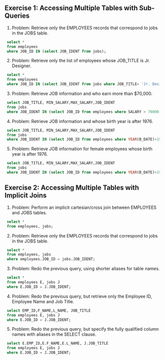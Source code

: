 ## Exercise 1: Accessing Multiple Tables with Sub-Queries
1. Problem: Retrieve only the EMPLOYEES records that correspond to jobs in the JOBS table.
```sql
 select * 
 from employees 
 where JOB_ID IN (select JOB_IDENT from jobs);
```
2. Problem: Retrieve only the list of employees whose JOB_TITLE is Jr. Designer.
```sql
 select * 
 from employees 
 where JOB_ID IN (select JOB_IDENT from jobs where JOB_TITLE= 'Jr. Designer');
```
3. Problem: Retrieve JOB information and who earn more than $70,000.
```sql
 select JOB_TITLE, MIN_SALARY,MAX_SALARY,JOB_IDENT 
 from jobs 
 where JOB_IDENT IN (select JOB_ID from employees where SALARY > 70000 );
```
4. Problem: Retrieve JOB information and whose birth year is after 1976.
```sql
 select JOB_TITLE, MIN_SALARY,MAX_SALARY,JOB_IDENT 
 from jobs 
 where JOB_IDENT IN (select JOB_ID from employees where YEAR(B_DATE)>1976 );
```
5. Problem: Retrieve JOB information for female employees whose birth year is after 1976.
```sql
 select JOB_TITLE, MIN_SALARY,MAX_SALARY,JOB_IDENT 
 from jobs 
 where JOB_IDENT IN (select JOB_ID from employees where YEAR(B_DATE)>1976 and SEX='F' );
```

## Exercise 2: Accessing Multiple Tables with Implicit Joins
1. Problem: Perform an implicit cartesian/cross join between EMPLOYEES and JOBS tables.
```sql
 select * 
 from employees, jobs;
```
2. Problem: Retrieve only the EMPLOYEES records that correspond to jobs in the JOBS table.
```sql
 select * 
 from employees, jobs 
 where employees.JOB_ID = jobs.JOB_IDENT;
```
3. Problem: Redo the previous query, using shorter aliases for table names.
```sql
 select * 
 from employees E, jobs J 
 where E.JOB_ID = J.JOB_IDENT;
```
4. Problem: Redo the previous query, but retrieve only the Employee ID, Employee Name and Job Title.
```sql
 select EMP_ID,F_NAME,L_NAME, JOB_TITLE 
 from employees E, jobs J 
 where E.JOB_ID = J.JOB_IDENT;
```
5. Problem: Redo the previous query, but specify the fully qualified column names with aliases in the SELECT clause.
```sql
 select E.EMP_ID,E.F_NAME,E.L_NAME, J.JOB_TITLE 
 from employees E, jobs J 
 where E.JOB_ID = J.JOB_IDENT;
```
